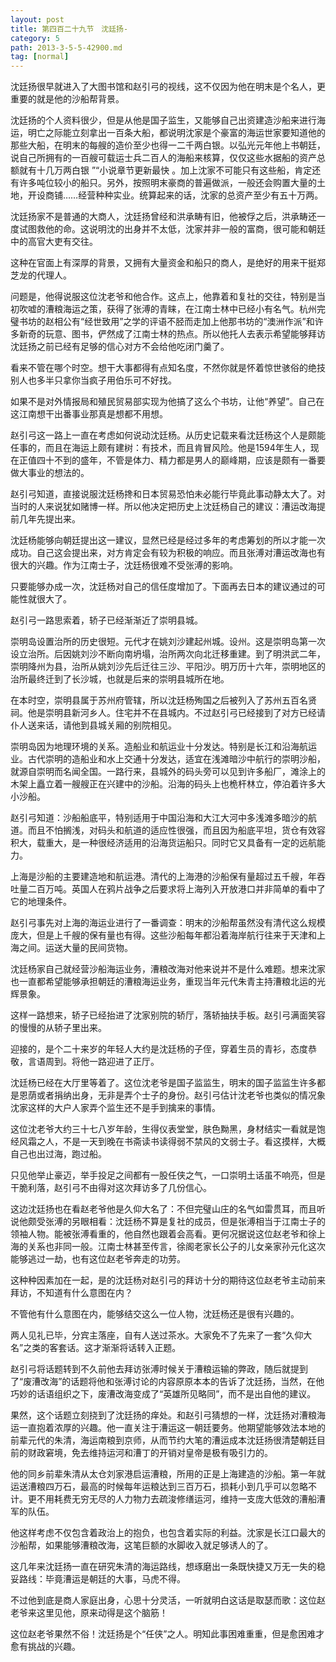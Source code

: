 ```yaml
---
layout: post
title: 第四百二十九节　沈廷扬-
category: 5
path: 2013-3-5-5-42900.md
tag: [normal]
---
```


沈廷扬很早就进入了大图书馆和赵引弓的视线，这不仅因为他在明末是个名人，更重要的就是他的沙船帮背景。

沈廷扬的个人资料很少，但是从他是国子监生，又能够自己出资建造沙船来进行海运，明亡之际能立刻拿出一百条大船，都说明沈家是个豪富的海运世家要知道他的那些大船，在明末的每艘的造价至少也得一二千两白银。以弘光元年他上书朝廷，说自己所拥有的一百艘可载运士兵二百人的海船来核算，仅仅这些水据船的资产总额就有十几万两白银 ”“小说章节更新最快 。加上沈家不可能只有这些船，肯定还有许多吨位较小的船只。另外，按照明末豪商的普遍做派，一般还会购置大量的土地，开设商铺……经营种种实业。统算起来的话，沈家的总资产至少有五十万两。

沈廷扬家不是普通的大商人，沈廷扬曾经和洪承畴有旧，他被俘之后，洪承畴还一度试图救他的命。这说明沈的出身并不太低，沈家并非一般的富商，很可能和朝廷中的高官大吏有交往。

这种在官面上有深厚的背景，又拥有大量资金和船只的商人，是绝好的用来干挺郑芝龙的代理人。

问题是，他得说服这位沈老爷和他合作。这点上，他靠着和复社的交往，特别是当初吹嘘的漕粮海运之策，获得了张溥的青睐，在江南士林中已经小有名气。杭州完璧书坊的赵相公有“经世致用”之学的评语不胫而走加上他那书坊的“澳洲作派”和许多新奇的玩意、图书，俨然成了江南士林的热点。所以他托人去表示希望能够拜访沈廷扬之前已经有足够的信心对方不会给他吃闭门羹了。

看来不管在哪个时空。想干大事都得有点知名度，不然你就是怀着惊世骇俗的绝技别人也多半只拿你当疯子用伯乐可不好找。

如果不是对外情报局和殖民贸易部实现为他搞了这么个书坊，让他“养望”。自己在这江南想干出番事业那真是想都不用想。

赵引弓这一路上一直在考虑如何说动沈廷杨。从历史记载来看沈廷杨这个人是颇能任事的，而且在海运上颇有建树：有技术，而且肯冒风险。他是1594年生人，现在正值四十不到的盛年，不管是体力、精力都是男人的巅峰期，应该是颇有一番要做大事业的想法的。

赵引弓知道，直接说服沈廷杨搀和日本贸易恐怕未必能行毕竟此事动静太大了。对当时的人来说犹如赌博一样。所以他决定把历史上沈廷杨自己的建议：漕运改海提前几年先提出来。

沈廷杨能够向朝廷提出这一建议，显然已经是经过多年的考虑筹划的所以才能一次成功。自己这会提出来，对方肯定会有较为积极的响应。而且张溥对漕运改海也有很大的兴趣。作为江南士子，沈廷杨很难不受张溥的影响。

只要能够办成一次，沈廷杨对自己的信任度增加了。下面再去日本的建议通过的可能性就很大了。

赵引弓一路思索着，轿子已经渐渐近了崇明县城。

崇明岛设置治所的历史很短。元代才在姚刘沙建起州城。设州。这是崇明岛第一次设立治所。后因姚刘沙不断向南坍塌，治所两次向北迁移重建。到了明洪武二年，崇明降州为县，治所从姚刘沙先后迁往三沙、平阳沙。明万历十六年，崇明地区的治所最终迁到了长沙城，也就是后来的崇明县城所在地。

在本时空，崇明县属于苏州府管辖，所以沈廷杨殉国之后被列入了苏州五百名贤祠。他是崇明县新河乡人。住宅并不在县城内。不过赵引弓已经接到了对方已经请仆人送来话，请他到县城关厢的别院相见。

崇明岛因为地理环境的关系。造船业和航运业十分发达。特别是长江和沿海航运业。古代崇明的造船业和水上交通十分发达，适宜在浅滩暗沙中航行的崇明沙船，就源自崇明而名闻全国。一路行来，县城外的码头旁可以见到许多船厂，滩涂上的木架上矗立着一艘艘正在兴建中的沙船。沿海的码头上也桅杆林立，停泊着许多大小沙船。

赵引弓知道：沙船船底平，特别适用于中国沿海和大江大河中多浅滩多暗沙的航道。而且不怕搁浅，对码头和航道的适应性很强，而且因为船底平坦，货仓有效容积大，载重大，是一种很经济适用的沿海货运船只。同时它又具备有一定的远航能力。

上海是沙船的主要建造地和航运港。清代的上海港的沙船保有量超过五千艘，年吞吐量二百万吨。英国人在鸦片战争之后要求将上海列入开放港口并非简单的看中了它的地理条件。

赵引弓事先对上海的海运业进行了一番调查：明末的沙船帮虽然没有清代这么规模庞大，但是上千艘的保有量也有得。这些沙船每年都沿着海岸航行往来于天津和上海之间。运送大量的民间货物。

沈廷杨家自己就经营沙船海运业务，漕粮改海对他来说并不是什么难题。想来沈家也一直都希望能够承担朝廷的漕粮海运业务，重现当年元代朱青主持漕粮北运的光辉景象。

这样一路想来，轿子已经抬进了沈家别院的轿厅，落轿抽扶手板。赵引弓满面笑容的慢慢的从轿子里出来。

迎接的，是个二十来岁的年轻人大约是沈廷杨的子侄，穿着生员的青衫，态度恭敬，言语周到。将他一路迎进了正厅。

沈廷杨已经在大厅里等着了。这位沈老爷是国子监监生，明末的国子监监生许多都是恩荫或者捐纳出身，无非是弄个士子的身份。赵引弓估计沈老爷也类似的情况象沈家这样的大户人家弄个监生还不是手到擒来的事情。

这位沈老爷大约三十七八岁年龄，生得仪表堂堂，肤色黝黑，身材结实一看就是饱经风霜之人，不是一天到晚在书斋读书读得弱不禁风的文弱士子。看这摸样，大概自己也出过海，跑过船。

只见他举止豪迈，举手投足之间都有一股任侠之气，一口崇明土话虽不响亮，但是干脆利落，赵引弓不由得对这次拜访多了几份信心。

这边沈廷扬也在看赵老爷他是久仰大名了：不但完璧山庄的名气如雷贯耳，而且听说他颇受张溥的另眼相看：沈廷杨不算是复社的成员，但是张溥相当于江南士子的领袖人物。能被张溥看重的，他自然也跟着会高看。更何况据说这位赵老爷和徐上海的关系也非同一般。江南士林甚至传言，徐阁老家长公子的儿女亲家孙元化这次能够逃过一劫，也有这位赵老爷奔走的功劳。

这种种因素加在一起，是的沈廷杨对赵引弓的拜访十分的期待这位赵老爷主动前来拜访，不知道有什么意图在内？

不管他有什么意图在内，能够结交这么一位人物，沈廷杨还是很有兴趣的。

两人见礼已毕，分宾主落座，自有人送过茶水。大家免不了先来了一套“久仰大名”之类的客套话。这才渐渐将话转入正题。

赵引弓将话题转到不久前他去拜访张溥时候关于漕粮运输的弊政，随后就提到了“废漕改海”的话题将他和张溥讨论的内容原原本本的告诉了沈廷扬，当然，在他巧妙的话语组织之下，废漕改海变成了“英雄所见略同”，而不是出自他的建议。

果然，这个话题立刻挠到了沈廷扬的痒处。和赵引弓猜想的一样，沈廷扬对漕粮海运一直抱着浓厚的兴趣。他一直关注于漕运这一朝廷要务。他期望能够效法本地的前辈元代的朱清，海运南粮到京师，从而节约大笔的漕运成本沈廷扬很清楚朝廷目前的财政窘境，免去维持运河和漕丁的开销对皇帝是极有吸引力的。

他的同乡前辈朱清从太仓刘家港启运漕粮，所用的正是上海建造的沙船。第一年就运送漕粮四万石，最高的时候每年运粮达到三百万石，损耗小到几乎可以忽略不计。更不用耗费无穷无尽的人力物力去疏浚修缮运河，维持一支庞大低效的漕船漕军的队伍。

他这样考虑不仅包含着政治上的抱负，也包含着实际的利益。沈家是长江口最大的沙船帮，如果能够漕粮改海，这笔巨额的水脚收入就足够诱人的了。

这几年来沈廷扬一直在研究朱清的海运路线，想琢磨出一条既快捷又万无一失的稳妥路线：毕竟漕运是朝廷的大事，马虎不得。

不过他到底是商人家庭出身，心思十分灵活，一听就明白这话是取瑟而歌：这位赵老爷来这里见他，原来动得是这个脑筋！

这位赵老爷果然不俗！沈廷扬是个“任侠”之人。明知此事困难重重，但是愈困难才愈有挑战的兴趣。
